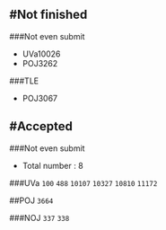 #Not finished
---------------------------------------
###Not even submit
- UVa10026
- POJ3262

###TLE
- POJ3067

#Accepted
---------------------------------------
###Not even submit
- Total number : 8

###UVa
`100` `488`  `10107` `10327` `10810` `11172`

##POJ
`3664`

###NOJ
`337` `338`

